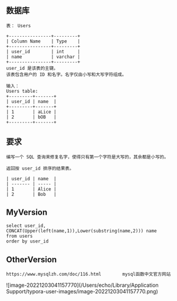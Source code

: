 ## 数据库

```
表： Users

+----------------+---------+
| Column Name    | Type    |
+----------------+---------+
| user_id        | int     |
| name           | varchar |
+----------------+---------+
user_id 是该表的主键。
该表包含用户的 ID 和名字。名字仅由小写和大写字符组成。

输入：
Users table:
+---------+-------+
| user_id | name  |
+---------+-------+
| 1       | aLice |
| 2       | bOB   |
+---------+-------+
```



## 要求

```
编写一个 SQL 查询来修复名字，使得只有第一个字符是大写的，其余都是小写的。

返回按 user_id 排序的结果表。

| user_id | name  |
| ------- | ----- |
| 1       | Alice |
| 2       | Bob   |
```



## MyVersion

```
select user_id,
CONCAT(Upper(left(name,1)),Lower(substring(name,2))) name 
from users 
order by user_id
```



## OtherVersion

```
https://www.mysqlzh.com/doc/116.html		mysql函数中文官方网站

```

![image-20221203041157770](/Users/echo/Library/Application Support/typora-user-images/image-20221203041157770.png)